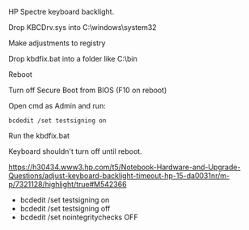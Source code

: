 HP Spectre keyboard backlight.

Drop KBCDrv.sys into C:\windows\system32

Make adjustments to registry

Drop kbdfix.bat into a folder like C:\bin

Reboot

Turn off Secure Boot from BIOS (F10 on reboot)

Open cmd as Admin and run:

`bcdedit /set testsigning on`

Run the kbdfix.bat

Keyboard shouldn't turn off until reboot.

https://h30434.www3.hp.com/t5/Notebook-Hardware-and-Upgrade-Questions/adjust-keyboard-backlight-timeout-hp-15-da0031nr/m-p/7321128/highlight/true#M542366

- bcdedit /set testsigning on
- bcdedit /set testsigning off
- bcdedit /set nointegritychecks OFF